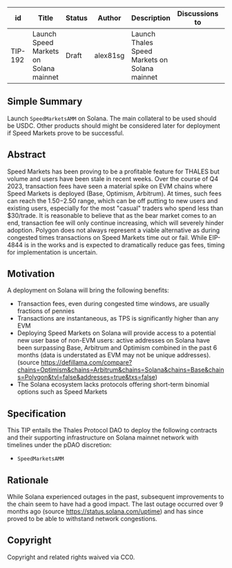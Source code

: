 
| id | Title | Status | Author | Description | Discussions to | Created |
| ----------- | ----------- | ----------- | ----------- | ----------- | ----------- | ----------- |
| TIP-192 |Launch Speed Markets on Solana mainnet | Draft | alex81sg |Launch Thales Speed Markets on Solana mainnet |  | 2023-12-11
 
## Simple Summary
Launch `SpeedMarketsAMM` on Solana. The main collateral to be used should be USDC. Other products should might be considered later for deployment if Speed Markets prove to be successful.   

## Abstract
Speed Markets has been proving to be a profitable feature for THALES but volume and users have been stale in recent weeks.
Over the course of Q4 2023, transaction fees have seen a material spike on EVM chains where Speed Markets is deployed (Base, Optimism, Arbitrum). 
At times, such fees can reach the $1.50-$2.50 range, which can be off putting to new users and existing users, especially for the most "casual" traders who spend less than $30/trade. It is reasonable to believe that as the bear market comes to an end, transaction fee will only continue increasing, which will severely hinder adoption.
Polygon does not always represent a viable alternative as during congested times transactions on Speed Markets time out or fail.
While EIP-4844 is in the works and is expected to dramatically reduce gas fees, timing for implementation is uncertain.

## Motivation
A deployment on Solana will bring the following benefits:
* Transaction fees, even during congested time windows, are usually fractions of pennies
* Transactions are instantaneous, as TPS is significantly higher than any EVM
* Deploying Speed Markets on Solana will provide access to a potential new user base of non-EVM users: active addresses on Solana have been surpassing Base, Arbitrum and Optimism combined in the past 6 months (data is understated as EVM may not be unique addresses). (source https://defillama.com/compare?chains=Optimism&chains=Arbitrum&chains=Solana&chains=Base&chains=Polygon&tvl=false&addresses=true&txs=false)
* The Solana ecosystem lacks protocols offering short-term binomial options such as Speed Markets

## Specification
This TIP entails the Thales Protocol DAO to deploy the following contracts and their supporting infrastructure on Solana mainnet network with timelines under the pDAO discretion:  
- `SpeedMarketsAMM`

## Rationale
While Solana experienced outages in the past, subsequent improvements to the chain seem to have had a good impact. The last outage occurred over 9 months ago (source https://status.solana.com/uptime) and has since proved to be able to withstand network congestions. 

## Copyright
 
Copyright and related rights waived via CC0.
